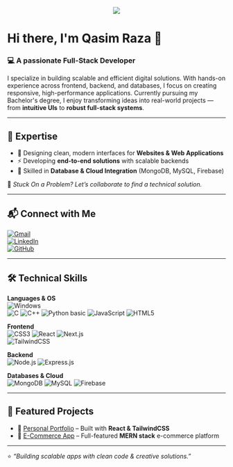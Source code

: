 <!-- Banner -->
<p align="center">
  <img src="https://capsule-render.vercel.app/api?type=waving&color=0:2563EB,100:7C3AED&height=180&section=header&text=Full-Stack%20Developer&fontSize=40&fontColor=fff&animation=fadeIn" />
</p>

# Hi there, I'm **Qasim Raza** 👋  
### 💻 A passionate **Full-Stack Developer**

I specialize in building scalable and efficient digital solutions. With hands-on experience across frontend, backend, and databases, I focus on creating responsive, high-performance applications. Currently pursuing my Bachelor's degree, I enjoy transforming ideas into real-world projects — from **intuitive UIs** to **robust full-stack systems**.  

---

## 🚀 Expertise
- 🎨 Designing clean, modern interfaces for **Websites & Web Applications**  
- ⚡ Developing **end-to-end solutions** with scalable backends  
- 🔗 Skilled in **Database & Cloud Integration** (MongoDB, MySQL, Firebase)  

📌 *Stuck On a Problem? Let’s collaborate to find a technical solution.*  

---

## 📬 Connect with Me
[![Gmail](https://img.shields.io/badge/Gmail-D14836?style=for-the-badge&logo=gmail&logoColor=white)](mailto:qasimraza110@gmail.com)  
[![LinkedIn](https://img.shields.io/badge/LinkedIn-0A66C2?style=for-the-badge&logo=linkedin&logoColor=white)](https://www.linkedin.com/in/sheikh-qasim-raza-328489225/)  
[![GitHub](https://img.shields.io/badge/GitHub-181717?style=for-the-badge&logo=github&logoColor=white)](https://github.com/Qasimraza110)  

---

## 🛠️ Technical Skills  

**Languages & OS**  
![Windows](https://img.shields.io/badge/Windows-0078D6?style=for-the-badge&logo=windows&logoColor=white)  
![C](https://img.shields.io/badge/C-1E90FF?style=for-the-badge&logo=c&logoColor=white) 
![C++](https://img.shields.io/badge/C++-00599C?style=for-the-badge&logo=cplusplus&logoColor=white) 
![Python basic](https://img.shields.io/badge/Python-14354C?style=for-the-badge&logo=python&logoColor=FFD43B) 
![JavaScript](https://img.shields.io/badge/JavaScript-F7DF1E?style=for-the-badge&logo=javascript&logoColor=000) 
![HTML5](https://img.shields.io/badge/HTML5-E34F26?style=for-the-badge&logo=html5&logoColor=white)

**Frontend**  
![CSS3](https://img.shields.io/badge/CSS3-254BDD?style=for-the-badge&logo=css3&logoColor=white) 
![React](https://img.shields.io/badge/React-0A192F?style=for-the-badge&logo=react&logoColor=61DAFB) 
![Next.js](https://img.shields.io/badge/Next.js-111111?style=for-the-badge&logo=nextdotjs&logoColor=white)  
![TailwindCSS](https://img.shields.io/badge/Tailwind_CSS-38B2AC?style=for-the-badge&logo=tailwind-css&logoColor=white) 

**Backend**  
![Node.js](https://img.shields.io/badge/Node.js-43853D?style=for-the-badge&logo=node.js&logoColor=white) 
![Express.js](https://img.shields.io/badge/Express.js-000000?style=for-the-badge&logo=express&logoColor=white) 

**Databases & Cloud**  
![MongoDB](https://img.shields.io/badge/MongoDB-023430?style=for-the-badge&logo=mongodb&logoColor=4EA94B) 
![MySQL](https://img.shields.io/badge/MySQL-005E86?style=for-the-badge&logo=mysql&logoColor=white) 
![Firebase](https://img.shields.io/badge/Firebase-181818?style=for-the-badge&logo=firebase&logoColor=FFCA28) 

---

## 📌 Featured Projects
- 🔹 [Personal Portfolio](https://qasim-raza.netlify.app/) – Built with **React & TailwindCSS**  
- 🔹 [E-Commerce App](https://evoloop-shop.netlify.app/) – Full-featured **MERN stack** e-commerce platform  

---

⭐ *“Building scalable apps with clean code & creative solutions.”*  
